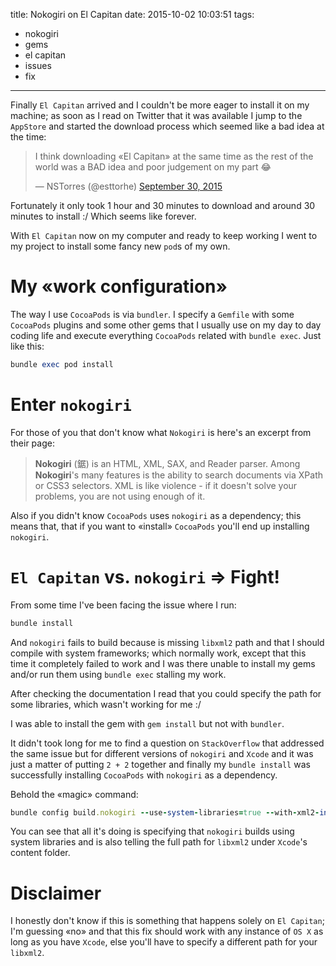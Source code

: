 title: Nokogiri on El Capitan
date: 2015-10-02 10:03:51
tags:
- nokogiri
- gems
- el capitan
- issues
- fix
---

Finally `El Capitan` arrived and I couldn't be more eager to install it on my machine; as soon as I read on Twitter that it was available I jump to the `AppStore` and started the download process which seemed like a bad idea at the time:

<blockquote class="twitter-tweet" lang="en"><p lang="en" dir="ltr">I think downloading «El Capitan» at the same time as the rest of the world was a BAD idea and poor judgement on my part 😂</p>&mdash; NSTorres (@esttorhe) <a href="https://twitter.com/esttorhe/status/649289668773715973">September 30, 2015</a></blockquote>
<script async src="//platform.twitter.com/widgets.js" charset="utf-8"></script>

<!--more-->

Fortunately it only took 1 hour and 30 minutes to download and around 30 minutes to install :/ Which seems like forever.

With `El Capitan` now on my computer and ready to keep working I went to my project to install some fancy new `pod`s of my own.

# My «work configuration»

The way I use `CocoaPods` is via `bundler`. I specify a `Gemfile` with some `CocoaPods` plugins and some other gems that I usually use on my day to day coding life and execute everything `CocoaPods` related with `bundle exec`. Just like this:

```ruby
bundle exec pod install
```

# Enter `nokogiri`

For those of you that don't know what `Nokogiri` is here's an excerpt from their page:

>**Nokogiri** (鋸) is an HTML, XML, SAX, and Reader parser. Among **Nokogiri**'s many features is the ability to search documents via XPath or CSS3 selectors. XML is like violence - if it doesn't solve your problems, you are not using enough of it.

Also if you didn't know `CocoaPods` uses `nokogiri` as a dependency; this means that, that if you want to «install» `CocoaPods` you'll end up installing `nokogiri`.

# `El Capitan` vs. `nokogiri` => Fight!

From some time I've been facing the issue where I run:

```ruby
bundle install
```

And `nokogiri` fails to build because is missing `libxml2` path and that I should compile with system frameworks; which normally work, except that this time it completely failed to work and I was there unable to install my gems and/or run them using `bundle exec` stalling my work.

After checking the documentation I read that you could specify the path for some libraries, which wasn't working for me :/

I was able to install the gem with `gem install` but not with `bundler`.

It didn't took long for me to find a question on `StackOverflow` that addressed the same issue but for different versions of `nokogiri` and `Xcode` and it was just a matter of putting `2 + 2` together and finally my `bundle install` was successfully installing `CocoaPods` with `nokogiri` as a dependency.

Behold the «magic» command:

```ruby
bundle config build.nokogiri --use-system-libraries=true --with-xml2-include=/Applications/Xcode.app/Contents/Developer/Platforms/MacOSX.platform/Developer/SDKs/MacOSX10.11.sdk/usr/include/libxml2
```

You can see that all it's doing is specifying that `nokogiri` builds using system libraries and is also telling the full path for `libxml2` under `Xcode`'s content folder. 

# Disclaimer

I honestly don't know if this is something that happens solely on `El Capitan`; I'm guessing «no» and that this fix should work with any instance of `OS X` as long as you have `Xcode`, else you'll have to specify a different path for your `libxml2`.
